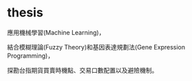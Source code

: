 # thesis

應用機械學習(Machine Learning)，

結合模糊理論(Fuzzy Theory)和基因表達規劃法(Gene Expression Programming)，

探勘台指期貨買賣時機點、交易口數配置以及避險機制。
